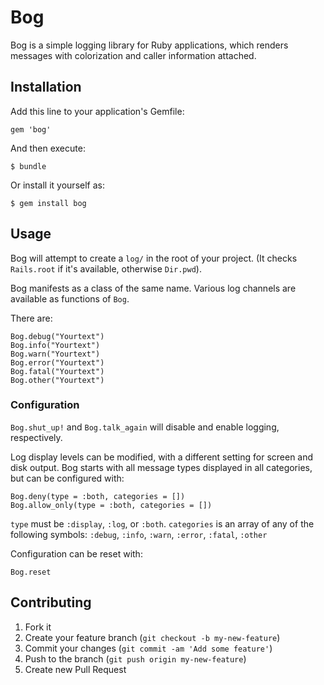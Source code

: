 # Bog

Bog is a simple logging library for Ruby applications, which renders messages with colorization and caller information attached.

## Installation

Add this line to your application's Gemfile:

    gem 'bog'

And then execute:

    $ bundle

Or install it yourself as:

    $ gem install bog

## Usage

Bog will attempt to create a `log/` in the root of your project. (It checks `Rails.root` if it's available, otherwise `Dir.pwd`).

Bog manifests as a class of the same name. Various log channels are available as functions of `Bog`.

There are:

	Bog.debug("Yourtext")
	Bog.info("Yourtext")
	Bog.warn("Yourtext")
	Bog.error("Yourtext")
	Bog.fatal("Yourtext")
	Bog.other("Yourtext")

### Configuration

`Bog.shut_up!` and `Bog.talk_again` will disable and enable logging, respectively.

Log display levels can be modified, with a different setting for screen and disk output. Bog starts with all message types displayed in all categories, but can be configured with:

	Bog.deny(type = :both, categories = [])
	Bog.allow_only(type = :both, categories = [])

`type` must be `:display`, `:log`, or `:both`.
`categories` is an array of any of the following symbols: `:debug`, `:info`, `:warn`, `:error`, `:fatal`, `:other`

Configuration can be reset with:
	
	Bog.reset

## Contributing

1. Fork it
2. Create your feature branch (`git checkout -b my-new-feature`)
3. Commit your changes (`git commit -am 'Add some feature'`)
4. Push to the branch (`git push origin my-new-feature`)
5. Create new Pull Request
